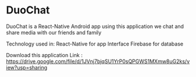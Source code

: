 # DuoChat
DuoChat is a React-Native Android app using this application we chat and share media with our friends and family

Technology used in:
React-Native for app Interface
Firebase for database

Download this application
Link : https://drive.google.com/file/d/1JVnj7bjqSU1YrP0sQPGWS1MXmw8uG2ks/view?usp=sharing
